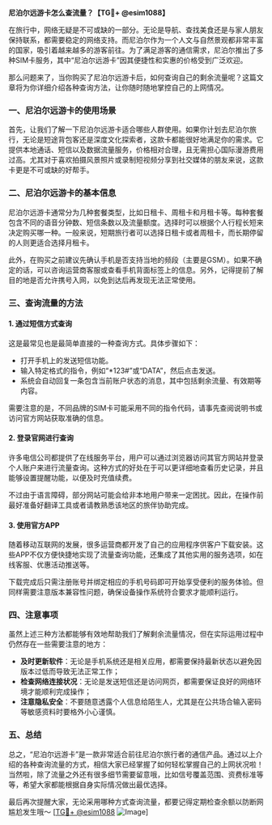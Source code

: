 **尼泊尔远游卡怎么查流量？【TG💪+ @esim1088】**

在旅行中，网络无疑是不可或缺的一部分。无论是导航、查找美食还是与家人朋友保持联系，都需要稳定的网络支持。而尼泊尔作为一个人文与自然景观都非常丰富的国家，吸引着越来越多的游客前往。为了满足游客的通信需求，尼泊尔推出了多种SIM卡服务，其中“尼泊尔远游卡”因其便捷性和实惠的价格受到广泛欢迎。

那么问题来了，当你购买了尼泊尔远游卡后，如何查询自己的剩余流量呢？这篇文章将为你详细介绍各种查询方法，让你随时随地掌控自己的上网情况。

### 一、尼泊尔远游卡的使用场景

首先，让我们了解一下尼泊尔远游卡适合哪些人群使用。如果你计划去尼泊尔旅行，无论是短途背包客还是深度文化探索者，这款卡都能很好地满足你的需求。它提供本地通话、短信以及数据流量服务，价格相对合理，且无需担心国际漫游费用过高。尤其对于喜欢拍摄风景照片或录制短视频分享到社交媒体的朋友来说，这款卡更是不可或缺的好帮手。

### 二、尼泊尔远游卡的基本信息

尼泊尔远游卡通常分为几种套餐类型，比如日租卡、周租卡和月租卡等。每种套餐包含不同的语音分钟数、短信条数以及流量额度。选择时可以根据个人行程长短来决定购买哪一种。一般来说，短期旅行者可以选择日租卡或者周租卡，而长期停留的人则更适合选择月租卡。

此外，在购买之前建议先确认手机是否支持当地的频段（主要是GSM）。如果不确定的话，可以咨询运营商客服或查看手机背面标签上的信息。另外，记得提前了解目的地是否允许携号入网，以免到达后再发现无法正常使用。

### 三、查询流量的方法

#### 1. 通过短信方式查询

这是最常见也是最简单直接的一种查询方式。具体步骤如下：

- 打开手机上的发送短信功能。
- 输入特定格式的指令，例如“*123#”或“DATA”，然后点击发送。
- 系统会自动回复一条包含当前账户状态的消息，其中包括剩余流量、有效期等内容。

需要注意的是，不同品牌的SIM卡可能采用不同的指令代码，请事先查阅说明书或访问官方网站获取准确的信息。

#### 2. 登录官网进行查询

许多电信公司都提供了在线服务平台，用户可以通过浏览器访问其官方网站并登录个人账户来进行流量查询。这种方式的好处在于可以更详细地查看历史记录，并且能够设置提醒功能，以便及时充值续费。

不过由于语言障碍，部分网站可能会给非本地用户带来一定困扰。因此，在操作前最好准备好翻译工具或者请教熟悉该地区的旅伴协助完成。

#### 3. 使用官方APP

随着移动互联网的发展，很多运营商都开发了自己的应用程序供客户下载安装。这些APP不仅方便快捷地实现了流量查询功能，还集成了其他实用的服务选项，如在线客服、优惠活动推送等。

下载完成后只需注册账号并绑定相应的手机号码即可开始享受便利的服务体验。但同样需要注意版本兼容性问题，确保设备操作系统符合要求才能顺利运行。

### 四、注意事项

虽然上述三种方法都能够有效地帮助我们了解剩余流量情况，但在实际运用过程中仍然存在一些需要注意的地方：

- **及时更新软件**：无论是手机系统还是相关应用，都需要保持最新状态以避免因版本过低而导致无法正常工作；
- **检查网络连接状况**：无论是发送短信还是访问网页，都需要保证良好的网络环境才能顺利完成操作；
- **注意隐私安全**：不要随意透露个人信息给陌生人，尤其是在公共场合输入密码等敏感资料时要格外小心谨慎。

### 五、总结

总之，“尼泊尔远游卡”是一款非常适合前往尼泊尔旅行者的通信产品。通过以上介绍的各种查询流量的方式，相信大家已经掌握了如何轻松掌握自己的上网状况啦！当然啦，除了流量之外还有很多细节需要留意哦，比如信号覆盖范围、资费标准等等，希望大家都能根据自身实际情况做出最优选择。

最后再次提醒大家，无论采用哪种方式查询流量，都要记得定期检查余额以防断网尴尬发生哦～ [[TG💪+ @esim1088](https://t.me/s/esim1088) ![Image](https://i.postimg.cc/4NQfJmqS/Snipaste-2025-05-13-00-14-12.png)]